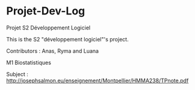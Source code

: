 # Projet-Dev-Log
Projet S2 Développement Logiciel

This is the S2 "développement logiciel"'s project.

Contributors : Anas, Ryma and Luana 

M1 Biostatistiques

Subject : http://josephsalmon.eu/enseignement/Montpellier/HMMA238/TPnote.pdf
#
